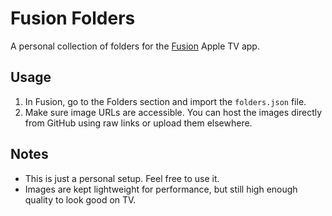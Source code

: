# Fusion Folders

A personal collection of folders for the [Fusion](https://apps.apple.com/app/fusion-tv/id6471556076) Apple TV app.

## Usage

1. In Fusion, go to the Folders section and import the `folders.json` file.
2. Make sure image URLs are accessible. You can host the images directly from GitHub using raw links or upload them elsewhere.

## Notes

- This is just a personal setup. Feel free to use it.
- Images are kept lightweight for performance, but still high enough quality to look good on TV.
